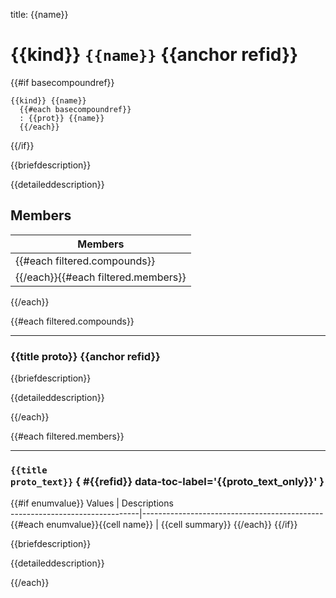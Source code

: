 title: {{name}}

# {{kind}} `{{name}}` {{anchor refid}}

{{#if basecompoundref}}
```
{{kind}} {{name}}
  {{#each basecompoundref}}
  : {{prot}} {{name}}
  {{/each}}
```  
{{/if}}

{{briefdescription}}

{{detaileddescription}}

## Members

| Members |                                              
|-----------------------------------------------------------------------------|
{{#each filtered.compounds}}|<code><b>{{cell proto_text_nospace}}</b></code><div style="margin-top=4px; margin-left: 16px; font-style=italic;">{{cell summary}}</div>||
{{/each}}{{#each filtered.members}}|<code><b>{{cell proto_text_nospace}}</b></code><div style="margin-top=4px; margin-left: 16px; font-style=italic;">{{cell summary}}</div>|
{{/each}}

{{#each filtered.compounds}}

---

### {{title proto}} {{anchor refid}}

{{briefdescription}}

{{detaileddescription}}

{{/each}}

{{#each filtered.members}}

---

### <code><b>{{title proto_text}}</b></code> { #{{refid}} data-toc-label='{{proto_text_only}}' }

{{#if enumvalue}}
 Values                         | Descriptions                                
--------------------------------|---------------------------------------------
{{#each enumvalue}}{{cell name}}            | {{cell summary}}
{{/each}}
{{/if}}

{{briefdescription}}

{{detaileddescription}}

{{/each}}
